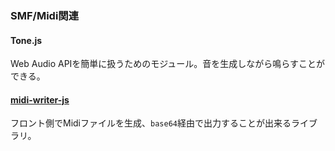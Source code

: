 ### SMF/Midi関連
#### Tone.js
Web Audio APIを簡単に扱うためのモジュール。音を生成しながら鳴らすことができる。

#### [midi-writer-js](https://www.npmjs.com/package/midi-writer-js)
フロント側でMidiファイルを生成、`base64`経由で出力することが出来るライブラリ。
